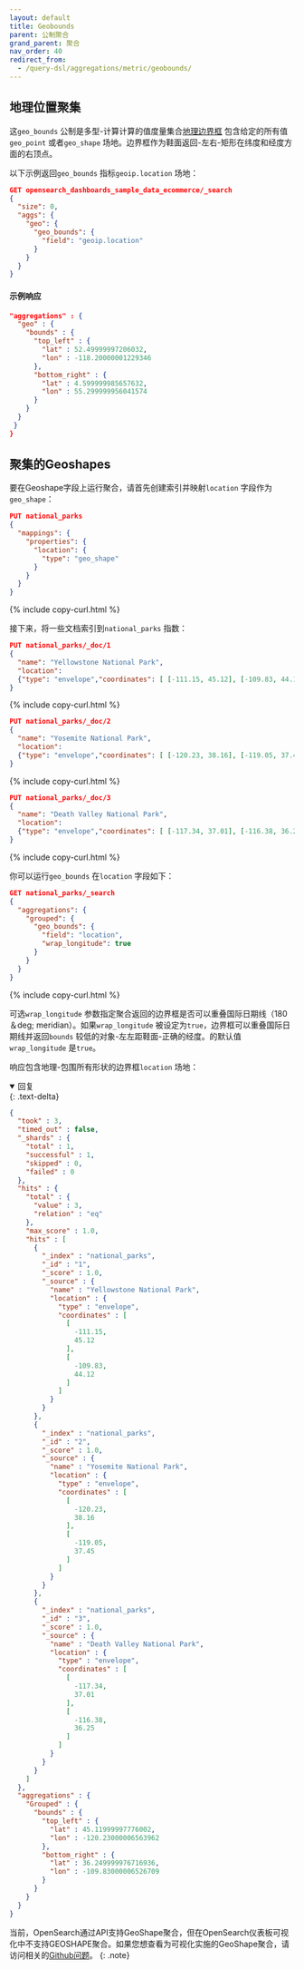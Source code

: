 ```yaml
---
layout: default
title: Geobounds
parent: 公制聚合
grand_parent: 聚合
nav_order: 40
redirect_from:
  - /query-dsl/aggregations/metric/geobounds/
---
```


## 地理位置聚集

这`geo_bounds` 公制是多型-计算计算的值度量集合[地理边界框](https://docs.ogc.org/is/12-063r5/12-063r5.html#30) 包含给定的所有值`geo_point` 或者`geo_shape` 场地。边界框作为鞋面返回-左右-矩形在纬度和经度方面的右顶点。

以下示例返回`geo_bounds` 指标`geoip.location` 场地：

```json
GET opensearch_dashboards_sample_data_ecommerce/_search
{
  "size": 0,
  "aggs": {
    "geo": {
      "geo_bounds": {
        "field": "geoip.location"
      }
    }
  }
}
```

#### 示例响应

```json
"aggregations" : {
  "geo" : {
    "bounds" : {
      "top_left" : {
        "lat" : 52.49999997206032,
        "lon" : -118.20000001229346
      },
      "bottom_right" : {
        "lat" : 4.599999985657632,
        "lon" : 55.299999956041574
      }
    }
  }
 }
}
```

## 聚集的Geoshapes

要在Geoshape字段上运行聚合，请首先创建索引并映射`location` 字段作为`geo_shape`：

```json
PUT national_parks
{
  "mappings": {
    "properties": {
      "location": {
        "type": "geo_shape"
      }
    }
  }
}
```
{% include copy-curl.html %}

接下来，将一些文档索引到`national_parks` 指数：

```json
PUT national_parks/_doc/1
{
  "name": "Yellowstone National Park",
  "location":
  {"type": "envelope","coordinates": [ [-111.15, 45.12], [-109.83, 44.12] ]}
}
```
{% include copy-curl.html %}

```json
PUT national_parks/_doc/2
{
  "name": "Yosemite National Park",
  "location": 
  {"type": "envelope","coordinates": [ [-120.23, 38.16], [-119.05, 37.45] ]}
}
```
{% include copy-curl.html %}

```json
PUT national_parks/_doc/3
{
  "name": "Death Valley National Park",
  "location": 
  {"type": "envelope","coordinates": [ [-117.34, 37.01], [-116.38, 36.25] ]}
}
```
{% include copy-curl.html %}

你可以运行`geo_bounds` 在`location` 字段如下：

```json
GET national_parks/_search
{
  "aggregations": {
    "grouped": {
      "geo_bounds": {
        "field": "location",
        "wrap_longitude": true
      }
    }
  }
}
```
{% include copy-curl.html %}

可选`wrap_longitude` 参数指定聚合返回的边界框是否可以重叠国际日期线（180＆deg; meridian）。如果`wrap_longitude` 被设定为`true`，边界框可以重叠国际日期线并返回`bounds` 较低的对象-左左距鞋面-正确的经度。的默认值`wrap_longitude` 是`true`。

响应包含地理-包围所有形状的边界框`location` 场地：

<details open markdown="block">
  <summary>
    回复
  </summary>
  {: .text-delta}

```json
{
  "took" : 3,
  "timed_out" : false,
  "_shards" : {
    "total" : 1,
    "successful" : 1,
    "skipped" : 0,
    "failed" : 0
  },
  "hits" : {
    "total" : {
      "value" : 3,
      "relation" : "eq"
    },
    "max_score" : 1.0,
    "hits" : [
      {
        "_index" : "national_parks",
        "_id" : "1",
        "_score" : 1.0,
        "_source" : {
          "name" : "Yellowstone National Park",
          "location" : {
            "type" : "envelope",
            "coordinates" : [
              [
                -111.15,
                45.12
              ],
              [
                -109.83,
                44.12
              ]
            ]
          }
        }
      },
      {
        "_index" : "national_parks",
        "_id" : "2",
        "_score" : 1.0,
        "_source" : {
          "name" : "Yosemite National Park",
          "location" : {
            "type" : "envelope",
            "coordinates" : [
              [
                -120.23,
                38.16
              ],
              [
                -119.05,
                37.45
              ]
            ]
          }
        }
      },
      {
        "_index" : "national_parks",
        "_id" : "3",
        "_score" : 1.0,
        "_source" : {
          "name" : "Death Valley National Park",
          "location" : {
            "type" : "envelope",
            "coordinates" : [
              [
                -117.34,
                37.01
              ],
              [
                -116.38,
                36.25
              ]
            ]
          }
        }
      }
    ]
  },
  "aggregations" : {
    "Grouped" : {
      "bounds" : {
        "top_left" : {
          "lat" : 45.11999997776002,
          "lon" : -120.23000006563962
        },
        "bottom_right" : {
          "lat" : 36.249999976716936,
          "lon" : -109.83000006526709
        }
      }
    }
  }
}
```
</details>

当前，OpenSearch通过API支持GeoShape聚合，但在OpenSearch仪表板可视化中不支持GEOSHAPE聚合。如果您想查看为可视化实施的GeoShape聚合，请访问相关的[Github问题](https://github.com/opensearch-project/dashboards-maps/issues/250)。
{: .note}


